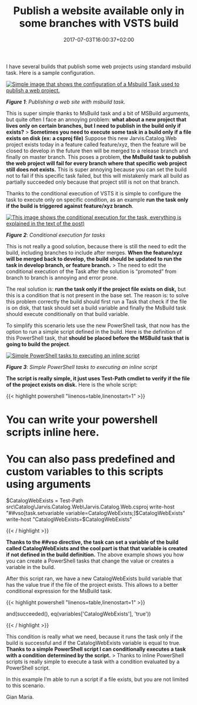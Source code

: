 ﻿---
title: "Publish a website available only in some branches with VSTS build"
description: ""
date: 2017-07-03T16:00:37+02:00
draft: false
tags: [build,PowerShell,VSTS]
categories: [Team Foundation Server]
---
I have several builds that publish some web projects using standard msbuild task. Here is a sample configuration.

[![Simple image that shows the configuration of a Msbuild Task used to publish a web project.](http://www.codewrecks.com/blog/wp-content/uploads/2017/07/image_thumb.png "Publishing a web site with msbuild task.")](http://www.codewrecks.com/blog/wp-content/uploads/2017/07/image.png)

 ***Figure 1***: *Publishing a web site with msbuild task.*

This is super simple thanks to MsBuild task and a bit of MSBuild arguments, but quite often I face an annoying problem:  **what about a new project that lives only on certain branches, but I need to publish in the build only if exists?** >  **Sometimes you need to execute some task in a build only if a file exists on disk (ex: a csproj file)** Suppose this new Jarvis.Catalog.Web project exists today in a feature called feature/xyz, then the feature will be closed to develop in the future then will be merged to a release branch and finally on master branch. This poses a problem,  **the MsBuild task to publish the web project will fail for every branch where that specific web project still does not exists.** This is super annoying because you can set the build not to fail if this specific task failed, but this will mistakenly mark all build as partially succeeded only because that project still is not on that branch.

Thanks to the conditional execution of VSTS it is simple to configure the task to execute only on specific condition, as an example  **run the task only if the build is triggered against feature/xyz branch**.

[![This image shows the conditional execution for the task, everything is explained in the text of the post)](http://www.codewrecks.com/blog/wp-content/uploads/2017/07/image_thumb-1.png "Conditional execution for tasks")](http://www.codewrecks.com/blog/wp-content/uploads/2017/07/image-1.png)

 ***Figure 2***: *Conditional execution for tasks*

This is not really a good solution, because there is still the need to edit the build, including branches to include after merges.  **When the feature/xyz will be merged back to develop, the build should be updated to run the task in develop branch, or feature branch.** > The need to edit the conditional execution of the Task after the solution is “promoted” from branch to branch is annoying and error prone.

The real solution is:  **run the task only if the project file exists on disk,** but this is a condition that is not present in the base set. The reason is: to solve this problem correctly the build should first run a Task that check if the file is on disk, that task should set a build variable and finally the MsBuild task should execute conditionally on that build variable.

To simplify this scenario lets use the new PowerShell task, that now has the option to run a simple script defined in the build. Here is the definition of this PowerShell task, that  **should be placed before the MSBuild task that is going to build the project**.

[![Simple PowerShell tasks to executing an inline script](http://www.codewrecks.com/blog/wp-content/uploads/2017/07/image_thumb-2.png "Simple PowerShell tasks to executing an inline script")](http://www.codewrecks.com/blog/wp-content/uploads/2017/07/image-2.png)

 ***Figure 3***: *Simple PowerShell tasks to executing an inline script*

 **The script is really simple, it just uses Test-Path cmdlet to verify if the file of the project exists on disk.** Here is the whole script:

{{< highlight powershell "linenos=table,linenostart=1" >}}


# You can write your powershell scripts inline here. 
# You can also pass predefined and custom variables to this scripts using arguments
$CatalogWebExists = Test-Path src\Catalog\Jarvis.Catalog.Web\Jarvis.Catalog.Web.csproj
write-host "##vso[task.setvariable variable=CatalogWebExists;]$CatalogWebExists"
write-host "CatalogWebExists=$CatalogWebExists"

{{< / highlight >}}

 **Thanks to the ##vso directive, the task can set a variable of the build called CatalogWebExists and the cool part is that that variable is created if not defined in the build definition.** The above example shows you how you can create a PowerShell tasks that change the value or creates a variable in the build.

After this script ran, we have a new CatalogWebExists build variable that has the value true if the file of the project exists. This allows to a better conditional expression for the MsBuild task.

{{< highlight powershell "linenos=table,linenostart=1" >}}


and(succeeded(), eq(variables['CatalogWebExists'], 'true'))

{{< / highlight >}}

This condition is really what we need, because it runs the task only if the build is successful and if the CatalogWebExists variable is equal to true.  **Thanks to a simple PowerShell script I can conditionally executes a task with a condition determined by the script.** > Thanks to inline PowerShell scripts is really simple to execute a task with a condition evaluated by a PowerShell script.

In this example I’m able to run a script if a file exists, but you are not limited to this scenario.

Gian Maria.
